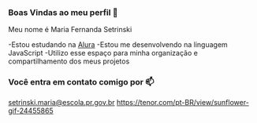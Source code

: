 ### Boas Vindas ao meu perfil 🌻

Meu nome é Maria Fernanda Setrinski

-Estou estudando na [Alura](https://www.alura.com.br)
-Estou me desenvolvendo na linguagem JavaScript
-Utilizo esse espaço para minha organização e compartilhamento dos meus projetos

### Você entra em contato comigo por 📫

setrinski.maria@escola.pr.gov.br
https://tenor.com/pt-BR/view/sunflower-gif-24455865

